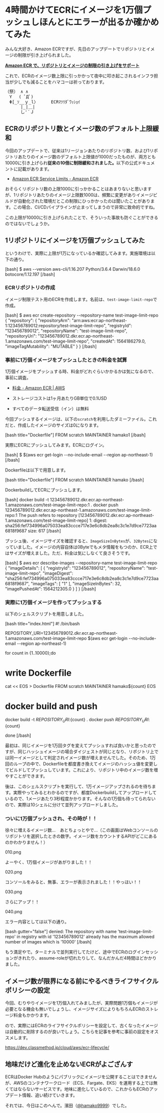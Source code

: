 # 4時間かけてECRにイメージを1万個プッシュしほんとにエラーが出るか確かめてみた

みんな大好き、Amazon ECRですが、先日のアップデートでリポジトリとイメージの制限が引き上げられました。

<strong><a href="https://aws.amazon.com/jp/about-aws/whats-new/2019/07/amazon-ecr-now-supports-increased-repository-and-image-limits/" target="_blank">Amazon ECR で、リポジトリとイメージの制限の引き上げをサポート</a></strong>

これで、ECRのイメージ数上限に引っかかって夜中に叩き起こされるインフラ担当が少しでも減ることをハマコーは祈っております。

<pre style="line-height:120%;">
（祭） ∧ ∧
　Y　 ( ﾟДﾟ)
　Φ[_ｿ__ｙ_l〉     ECRﾏﾂﾘﾀﾞﾜｯｼｮｲ
　　　 |_|＿|
　　　 し'´Ｊ
</pre>

## ECRのリポジトリ数とイメージ数のデフォルト上限緩和

今回のアップデートで、従来は1リージョンあたりのリポジトリ数、および1リポジトリあたりのイメージ数のデフォルト上限値が1000だったものが、両方とも10000に引き上げられ<strong>従来の10倍に制限緩和されました。</strong>以下の公式ドキュメントに記載があります。

- <a href="https://docs.aws.amazon.com/AmazonECR/latest/userguide/service_limits.html" target="_blank">Amazon ECR Service Limits - Amazon ECR</a>

おそらくリポジトリ数の上限1000に引っかかることはあまりないと思いますが、1リポジトリあたりのイメージ上限数1000は、頻繁に変更がありイメージビルドが自動化された環境だとこの制限にひっかかったのは聞いたことがあります。この場合、CI/CDパイプラインが止まってしまうので非常に致命的ですね。

この上限が10000に引き上げられたことで、そういった事故も防ぐことができるのではないでしょうか。

## 1リポジトリにイメージを1万個プッシュしてみた

というわけで、実際に上限が1万になっているか確認してみます。実施環境は以下の通り。

[bash]
$ aws --version
aws-cli/1.16.207 Python/3.6.4 Darwin/18.6.0 botocore/1.12.197
[/bash]

### ECRリポジトリの作成

イメージ制限テスト用のECRを作成します。名前は、<code>test-image-limit-repo</code>で作成。

[bash]
$ aws ecr create-repository --repository-name test-image-limit-repo
{
    "repository": {
        "repositoryArn": "arn:aws:ecr:ap-northeast-1:123456789012:repository/test-image-limit-repo",
        "registryId": "123456789012",
        "repositoryName": "test-image-limit-repo",
        "repositoryUri": "123456789012.dkr.ecr.ap-northeast-1.amazonaws.com/test-image-limit-repo",
        "createdAt": 1564186279.0,
        "imageTagMutability": "MUTABLE"
    }
}
[/bash]

### 事前に1万個イメージをプッシュしたときの料金を試算

1万個イメージをプッシュする時、料金がどれぐらいかかるかは気になるので、事前に調査。

- <a href="https://aws.amazon.com/jp/ecr/pricing/" target="_blank">料金 - Amazon ECR | AWS</a>

- ストレージコストは1ヶ月あたりGB単位で0.1USD
- すべてのデータ転送受信（イン）は無料

今回プッシュするイメージは、以下の<code>scratch</code>を利用したダミーファイル。これだと、作成したイメージのサイズは0になります。

[bash title="Dockerfile"]
FROM scratch
MAINTAINER hamako1 
[/bash]

実際にECRにプッシュしてみます。ECRにログイン。

[bash]
$ $(aws ecr get-login --no-include-email --region ap-northeast-1)
[/bash]

Dockerfileは以下で用意します。

[bash title="Dockerfile"]
FROM scratch
MAINTAINER hamako
[/bash]

DockerbuildしてECRにプッシュします。

[bash]
docker build -t 123456789012.dkr.ecr.ap-northeast-1.amazonaws.com/test-image-limit-repo:1 .
docker push 123456789012.dkr.ecr.ap-northeast-1.amazonaws.com/test-image-limit-repo:1
The push refers to repository [123456789012.dkr.ecr.ap-northeast-1.amazonaws.com/test-image-limit-repo]
1: digest: sha256:fef734996a075033ea83ccce717e3e6c8db2ea8c3c1e7d9ce7723aa6818f9687 size: 617
[/bash]

プッシュ後、イメージサイズを確認すると、<code>ImageSizeInBytes</code>が、<code>32Bytes</code>になっていました。イメージの内容自体は0Byteでもメタ情報をもつのか、ECR上ではサイズが増えました。ただ、料金は気にしなくて良さそうです。

[bash]
$ aws ecr describe-images --repository-name test-image-limit-repo
{
    "imageDetails": [
        {
            "registryId": "123456789012",
            "repositoryName": "test-image-limit-repo",
            "imageDigest": "sha256:fef734996a075033ea83ccce717e3e6c8db2ea8c3c1e7d9ce7723aa6818f9687",
            "imageTags": [
                "1"
            ],
            "imageSizeInBytes": 32,
            "imagePushedAt": 1564212305.0
        }
    ]
}
[/bash]


### 実際に1万個イメージを作ってプッシュする

以下のシェルスクリプトを用意しました。

[bash title="index.html"]
#! /bin/bash

REPOSITORY_URI=123456789012.dkr.ecr.ap-northeast-1.amazonaws.com/test-image-limit-repo
$(aws ecr get-login --no-include-email --region ap-northeast-1)

for count in {1..10000};do

# write Dockerfile
cat << EOS > Dockerfile
FROM scratch
MAINTAINER hamako${count}
EOS

# docker build and push
docker build -t ${REPOSITORY_URI}:${count} .
docker push ${REPOSITORY_URI}:${count}

done
[/bash]

最初は、同じイメージを1万回タグを変えてプッシュすれば良いかと思ったのですが、同じハッシュイメージの場合ダイジェストが同じとなり、リポジトリ上では同一イメージとして判定されイメージ数が増えませんでした。そのため、1万回のループの中で、Dockerfileを都度書き換えてイメージのハッシュ値を変更してビルドしてプッシュしています。これにより、リポジトリ中のイメージ数を増やすことができます。

後は、このシェルスクリプトを実行して、1万イメージアップされるのを待ちます。実際やってみるとわかるのですが、都度Dockerbuildしてアップロードしているので、1メージあたり3秒程度かかります。そんなの1万個も待ってられないので、実際は10シェルに分けて並列アップロードしました。

### ついに1万個プッシュされ、その時が！！

徐々に増えるイメージ数…　あとちょっとやで…（この画面はWebコンソールのリポジトリを選択したときの数字。イメージ数をカウントするAPIがどこにあるのかわかりません！）

010.png

よーやく、1万個イメージがあがりました！！

020.png

コンソールをみると、無事、エラーが表示されました！！やっほい！！

030.png

さらにアップ！！

040.png

エラー内容としては以下の通り。

[bash gutter="false"]
denied: The repository with name 'test-image-limit-repo' in registry with id '123456789012' already has the maximum allowed number of images which is '10000'
[/bash]

もう満足やで。ターミナルで並列実行してたけど、途中でECRのログインセッションがきれたり、assume-roleが切れたりして、なんだかんだ4時間ほどかかりました。

## イメージ数が限界になる前にやるべきライフサイクルポリシーの設定

今回、むりやりイメージを1万個入れてみましたが、実際問題1万個もイメージが必要となる機会も無いでしょうし、イメージサイズによりもちろんECRのストレージ料金もかかります。

ので、実際にはECRのライフサイクルポリシーを設定して、古くなったイメージは自動的に削除するのが良いでしょう。こちらを記事を参考に事前の設定をオススメします。

https://dev.classmethod.jp/cloud/aws/ecr-lifecycle/

## 地味だけど進化を止めないECRがよござんす

ECRはDocker Hubのようにパブリックにイメージを公開することはできませんが、AWSのコンテナワークロード（ECS、Fargate、EKS）を運用する上では無くてはならないサービスです。地味に進化しているので、これからもECRのアップデート情報、追い続けていきます。

それでは、今日はこのへんで。濱田（<a href="https://twitter.com/hamako9999" target="_blank">@hamako9999</a>）でした。

